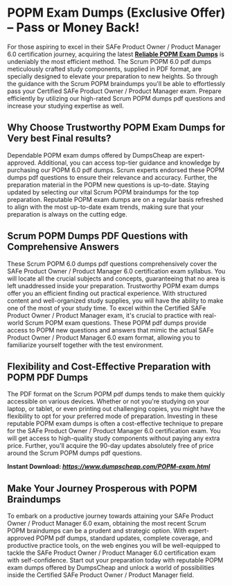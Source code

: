 <h1>POPM Exam Dumps (Exclusive Offer) &ndash; Pass or Money Back!</h1>
<p>For those aspiring to excel in their SAFe Product Owner / Product Manager 6.0 certification journey, acquiring the latest <a href="https://www.dumpscheap.com/POPM-exam.html"><strong>Reliable POPM Exam Dumps</strong></a> is undeniably the most efficient method. The Scrum POPM 6.0 pdf dumps meticulously crafted study components, supplied in PDF format, are specially designed to elevate your preparation to new heights. So through the guidance with the Scrum POPM braindumps you'll be able to effortlessly pass your Certified SAFe Product Owner / Product Manager exam. Prepare efficiently by utilizing our high-rated Scrum POPM dumps pdf questions and increase your studying expertise as well.&nbsp;</p>
<h2><strong>Why Choose Trustworthy POPM Exam Dumps for Very best Final results?</strong></h2>
<p>Dependable POPM exam dumps offered by DumpsCheap are expert-approved. Additional, you can access top-tier guidance and knowledge by purchasing our POPM 6.0 pdf dumps. Scrum experts endorsed these POPM dumps pdf questions to ensure their relevance and accuracy. Further, the preparation material in the POPM new questions is up-to-date. Staying updated by selecting our vital Scrum POPM braindumps for the top preparation. Reputable POPM exam dumps are on a regular basis refreshed to align with the most up-to-date exam trends, making sure that your preparation is always on the cutting edge.</p>
<h2><strong>Scrum POPM Dumps PDF Questions with Comprehensive Answers</strong></h2>
<p>These Scrum POPM 6.0 dumps pdf questions comprehensively cover the SAFe Product Owner / Product Manager 6.0 certification exam syllabus. You will locate all the crucial subjects and concepts, guaranteeing that no area is left unaddressed inside your preparation. Trustworthy POPM exam dumps offer you an efficient finding out practical experience. With structured content and well-organized study supplies, you will have the ability to make one of the most of your study time. To excel within the Certified SAFe Product Owner / Product Manager exam, it's crucial to practice with real-world Scrum POPM exam questions. These POPM pdf dumps provide access to POPM new questions and answers that mimic the actual SAFe Product Owner / Product Manager 6.0 exam format, allowing you to familiarize yourself together with the test environment.</p>
<h2><strong>Flexibility and Cost-Effective Preparation with POPM PDF Dumps</strong></h2>
<p>The PDF format on the Scrum POPM pdf dumps tends to make them quickly accessible on various devices. Whether or not you're studying on your laptop, or tablet, or even printing out challenging copies, you might have the flexibility to opt for your preferred mode of preparation. Investing in these reputable POPM exam dumps is often a cost-effective technique to prepare for the SAFe Product Owner / Product Manager 6.0 certification exam. You will get access to high-quality study components without paying any extra price. Further, you'll acquire the 90-day updates absolutely free of price around the Scrum POPM dumps pdf questions.&nbsp;</p>
<p><strong>Instant Download:&nbsp;<a href="https://www.dumpscheap.com/POPM-exam.html"><em>https://www.dumpscheap.com/POPM-exam.html</em></a></strong></p>
<h2><strong>Make Your Journey Prosperous with POPM Braindumps</strong></h2>
<p>To embark on a productive journey towards attaining your SAFe Product Owner / Product Manager 6.0 exam, obtaining the most recent Scrum POPM braindumps can be a prudent and strategic option. With expert-approved POPM pdf dumps, standard updates, complete coverage, and productive practice tools, on the web engines you will be well-equipped to tackle the SAFe Product Owner / Product Manager 6.0 certification exam with self-confidence. Start out your preparation today with reputable POPM exam dumps offered by DumpsCheap and unlock a world of possibilities inside the Certified SAFe Product Owner / Product Manager field.</p>
